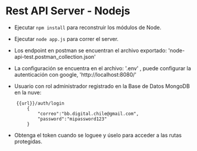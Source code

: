 # Rest API Server - Nodejs

- Ejecutar ```npm install``` para reconstruir los módulos de Node.


- Ejecutar ```node app.js``` para correr el server.


- Los endpoint en postman se encuentran el archivo exportado: 'node-api-test.postman_collection.json'


- La configuración se encuentra en el archivo: '.env' , puede configurar la autenticación con google, 'http://localhost:8080/'


- Usuario con rol administrador registrado en la Base de Datos MongoDB en la nuve:

```
    {{url}}/auth/login
        {
            "correo":"bb.digital.chile@gmail.com",
            "password":"mipassword123"
        }
```

- Obtenga el token cuando se loguee y úselo para acceder a las rutas protegidas.
